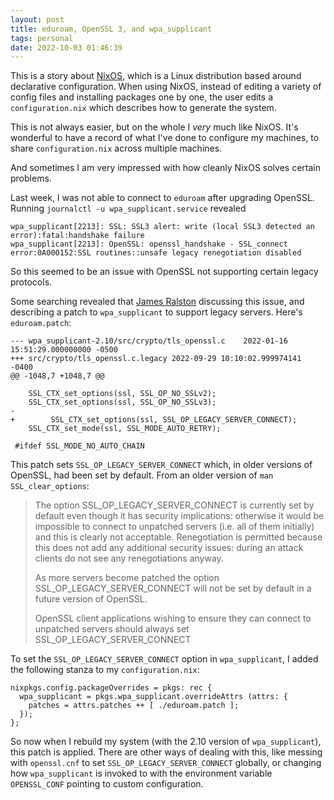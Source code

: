 ```yaml
---
layout: post
title: eduroam, OpenSSL 3, and wpa_supplicant 
tags: personal
date: 2022-10-03 01:46:39
---
```


This is a story about [NixOS](https://nixos.org/), which is a Linux distribution based around declarative configuration.  When using NixOS, instead of editing a variety of config files and installing packages one by one, the user edits a `configuration.nix` which describes how to generate the system.

This is not always easier, but on the whole I *very* much like NixOS.  It's wonderful to have a record of what I've done to configure my machines, to share `configuration.nix` across multiple machines.

And sometimes I am very impressed with how cleanly NixOS solves certain problems.

Last week, I was not able to connect to `eduroam` after upgrading OpenSSL.  Running `journalctl -u wpa_supplicant.service` revealed

```
wpa_supplicant[2213]: SSL: SSL3 alert: write (local SSL3 detected an error):fatal:handshake failure
wpa_supplicant[2213]: OpenSSL: openssl_handshake - SSL_connect error:0A000152:SSL routines::unsafe legacy renegotiation disabled
```

So this seemed to be an issue with OpenSSL not supporting certain legacy protocols.

Some searching revealed that [James Ralston](https://www.spinics.net/lists/hostap/msg09840.html)
discussing this issue, and describing a patch to `wpa_supplicant` to
support legacy servers.  Here's `eduroam.patch`:

```
--- wpa_supplicant-2.10/src/crypto/tls_openssl.c	2022-01-16 15:51:29.000000000 -0500
+++ src/crypto/tls_openssl.c.legacy	2022-09-29 10:10:02.999974141 -0400
@@ -1048,7 +1048,7 @@
 
 	SSL_CTX_set_options(ssl, SSL_OP_NO_SSLv2);
 	SSL_CTX_set_options(ssl, SSL_OP_NO_SSLv3);
-
+        SSL_CTX_set_options(ssl, SSL_OP_LEGACY_SERVER_CONNECT);
 	SSL_CTX_set_mode(ssl, SSL_MODE_AUTO_RETRY);
 
 #ifdef SSL_MODE_NO_AUTO_CHAIN
```

This patch sets `SSL_OP_LEGACY_SERVER_CONNECT` which, in older
versions of OpenSSL, had been set by default.  From an older version
of `man SSL_clear_options`:

> The option SSL_OP_LEGACY_SERVER_CONNECT is currently set by default
> even though it has security implications: otherwise it would be
> impossible to connect to unpatched servers (i.e. all of them
> initially) and this is clearly not acceptable. Renegotiation is
> permitted because this does not add any additional security issues:
> during an attack clients do not see any renegotiations anyway.
> 
> As more servers become patched the option
> SSL_OP_LEGACY_SERVER_CONNECT will not be set by default in a future
> version of OpenSSL.
> 
> OpenSSL client applications wishing to ensure they can connect to
> unpatched servers should always set SSL_OP_LEGACY_SERVER_CONNECT

To set the `SSL_OP_LEGACY_SERVER_CONNECT` option in `wpa_supplicant`,
I added the following stanza to my `configuration.nix`:

```
nixpkgs.config.packageOverrides = pkgs: rec {
  wpa_supplicant = pkgs.wpa_supplicant.overrideAttrs (attrs: {
    patches = attrs.patches ++ [ ./eduroam.patch ];
  });
};
```

So now when I rebuild my system (with the 2.10 version of
`wpa_supplicant`), this patch is applied.  There are other ways of
dealing with this, like messing with `openssl.cnf` to set
`SSL_OP_LEGACY_SERVER_CONNECT` globally, or changing how
`wpa_supplicant` is invoked to with the environment variable
`OPENSSL_CONF` pointing to custom configuration.
